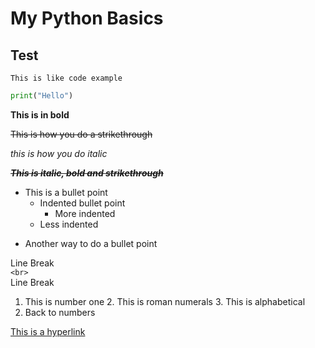 # My Python Basics

## Test

`This is like code example`

```python
print("Hello")
```

**This is in bold**

~~This is how you do a strikethrough~~

_this is how you do italic_

**_~~This is italic, bold and strikethrough~~_**

* This is a bullet point
    * Indented bullet point
        * More indented
    * Less indented
    
- Another way to do a bullet point

Line Break
<br>
`<br>`
<br>
Line Break

1. This is number one
    2. This is roman numerals
        3. This is alphabetical
4. Back to numbers

[This is a hyperlink](http://www.google.co.uk)


